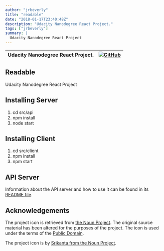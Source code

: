 ```yaml
---
author: "jrbeverly"
title: "readable"
date: "2018-01-17T23:40:48Z"
description: "Udacity Nanodegree React Project."
tags: ["jrbeverly"]
summary: |
  Udacity Nanodegree React Project
---
```


| Udacity Nanodegree React Project. | [![GitHub](https://img.shields.io/badge/GitHub-%23121011.svg?logo=github&logoColor=white)](https://github.com/jrbeverly/readable) |
| :-------- | -------: |


## Readable

Udacity Nanodegree React Project

## Installing Server

1. cd src/api
2. npm install
3. node start

## Installing Client

1. cd src/client
2. npm install
3. npm start

## API Server

Information about the API server and how to use it can be found in its [README file](src/api-server/README.md).

## Acknowledgements

The project icon is retrieved from [the Noun Project](docs/icon/icon.json). The original source material has been altered for the purposes of the project. The icon is used under the terms of the [Public Domain](https://creativecommons.org/publicdomain/zero/1.0/).

The project icon is by [Srikanta from the Noun Project](https://thenounproject.com/term/comment/5480/).